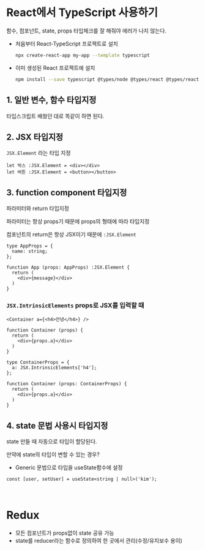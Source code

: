 # React에서 TypeScript 사용하기
 함수, 컴포넌트, state, props 타입체크를 잘 해줘야 에러가 나지 않는다.

- 처음부터 React-TypeScript 프로젝트로 설치
  ```bash
  npx create-react-app my-app --template typescript
  ```

- 이미 생성된 React 프로젝트에 설치
  ```bash
  npm install --save typescript @types/node @types/react @types/react-dom @types/jest
  ```

## 1. 일반 변수, 함수 타입지정
타입스크립트 배웠던 대로 똑같이 하면 된다. 

## 2. JSX 타입지정
`JSX.Element` 라는 타입 지정
```tsx
let 박스 :JSX.Element = <div></div>
let 버튼 :JSX.Element = <button></button>
```

## 3. function component 타입지정
파라미터와 return 타입지정

파라미터는 항상 props기 때문에 props의 형태에 따라 타입지정

컴포넌트의 return은 항상 JSX이기 때문에 `:JSX.Element`

```tsx
type AppProps = {
  name: string;
}; 

function App (props: AppProps) :JSX.Element {
  return (
    <div>{message}</div>
  )
}
```
### `JSX.IntrinsicElements` props로 JSX를 입력할 때
```tsx
<Container a={<h4>안녕</h4>} />

function Container (props) {
  return (
    <div>{props.a}</div>
  )
}
```
```tsx
type ContainerProps = {
  a: JSX.IntrinsicElements['h4'];
}; 

function Container (props: ContainerProps) {
  return (
    <div>{props.a}</div>
  )
}
```

## 4. state 문법 사용시 타입지정
state 만들 때 자동으로 타입이 할당된다.

만약에 state의 타입이 변할 수 있는 경우?
- Generic 문법으로 타입을 useState함수에 설정
```tsx
const [user, setUser] = useState<string | null>('kim');
```

<br>

# Redux
- 모든 컴포넌트가 props없이 state 공유 가능
- state를 reducer라는 함수로 정의하여 한 곳에서 관리(수정/유지보수 용이)